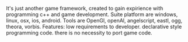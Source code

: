It's just another game framework, created to gain expirience with programming c++ and game development.
Suite platform are windows, linux, osx, ios, android.
Tools are OpenGl, openAl, angelscript, eastl, ogg, theora, vorbis.
Features:
    low requirements to developer.
    declarative style programming code.
    there is no necessity to port game code.
